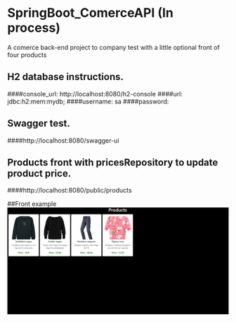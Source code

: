 # SpringBoot_ComerceAPI (In process)
A comerce back-end project to company test with a little optional front of four products

## H2 database instructions.
####console_url: http://localhost:8080/h2-console
####url: jdbc:h2:mem:mydb;
####username: sa
####password:

## Swagger test.
####http://localhost:8080/swagger-ui

## Products front with pricesRepository to update product price.
####http://localhost:8080/public/products

##Front example
![ScreenShot](https://raw.githubusercontent.com/fran199017/SpringBoot_comerce/master/assets/img.png)

